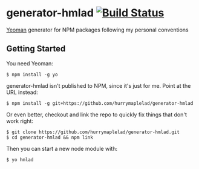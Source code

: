 # generator-hmlad [![Build Status](https://secure.travis-ci.org/hurrymaplelad/generator-hmlad.png?branch=master)](https://travis-ci.org/hurrymaplelad/generator-hmlad)

[Yeoman](http://yeoman.io) generator for NPM packages following my personal conventions


## Getting Started

You need Yeoman:
```
$ npm install -g yo
```

generator-hmlad isn't published to NPM, since it's just for me.  Point at the URL instead:

```
$ npm install -g git+https://github.com/hurrymaplelad/generator-hmlad
```

Or even better, checkout and link the repo to quickly fix things that don't work right:
```
$ git clone https://github.com/hurrymaplelad/generator-hmlad.git
$ cd generator-hmlad && npm link
```

Then you can start a new node module with:
```
$ yo hmlad
```
